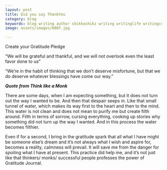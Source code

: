 ```yaml
---
layout: post
title: Did you say ThankYou
category: blog
keywords: blog writing author shikhashikz writing writinglife writingcommunity dailyblogpost dailyblogpostchallenge happiness suffering life experiences 
image: assets/images/0807.jpg

---
```


Create your Gratitude Pledge

“We will be grateful and thankful, and we will not overlook even the least favor done to us”

“We’re in the habit of thinking that we don’t deserve misfortune, but that we do deserve whatever blessings have come our way.”

***Quote from Think like a Monk***

There are some days, when I am expecting something, but it does not turn out the way I wanted to be. And then that despair seeps in. Like that small tunnel of water, which makes its way first to the heart and then to the mind. This water is not clean and does not mean to purify me but create filth around. Filth in terms of sorrow, cursing everything, cooking up stories why something did not turn up the way I wanted. And in this process the water becomes filthier.

Even if for a second, I bring in the gratitude spark that all what I have might be someone else’s dream and it’s not always what I wish and aspire for, becomes a reality, calmness will prevail. It will save me from the danger for spoiling what I have at present. This practice did help me, and it’s not just like that thinkers/ monks/ successful people professes the power of Gratitude Journal.

